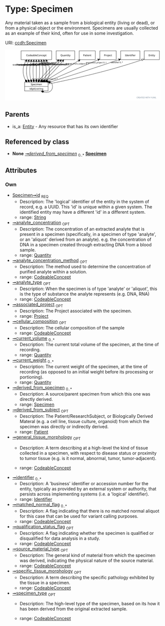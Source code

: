 
# Type: Specimen


Any material taken as a sample from a biological entity (living or dead), or from a physical object or the environment. Specimens are usually collected as an example of their kind, often for use in some investigation.

URI: [ccdh:Specimen](https://example.org/ccdh/Specimen)


![img](images/Specimen.svg)

## Parents

 *  is_a: [Entity](Entity.md) - Any resource that has its own identifier

## Referenced by class

 *  **None** *[➞derived_from_specimen](specimen__derived_from_specimen.md)*  <sub>0..*</sub>  **[Specimen](Specimen.md)**

## Attributes


### Own

 * [Specimen➞id](Specimen_id.md)  <sub>REQ</sub>
    * Description: The 'logical' identifier of the entity in the system of record, e.g. a UUID.  This 'id' is unique within a given system. The identified entity may have a different 'id' in a different system.
    * range: [String](types/String.md)
 * [➞analyte_concentration](specimen__analyte_concentration.md)  <sub>OPT</sub>
    * Description: The concentration of an extracted analyte that is present in a specimen (specifically, in a specimen of type 'analyte', or an 'aliquot' derived from an analyte). e.g. the concentration of DNA in a specimen created through extracting DNA from a blood sample.
    * range: [Quantity](Quantity.md)
 * [➞analyte_concentration_method](specimen__analyte_concentration_method.md)  <sub>OPT</sub>
    * Description: The method used to determine the concentration of purified analyte  within a solution.
    * range: [CodeableConcept](CodeableConcept.md)
 * [➞analyte_type](specimen__analyte_type.md)  <sub>OPT</sub>
    * Description: When the specimen is of type 'analyte' or 'aliquot', this is the type of substance the analyte represents (e.g. DNA, RNA)
    * range: [CodeableConcept](CodeableConcept.md)
 * [➞associated_project](specimen__associated_project.md)  <sub>OPT</sub>
    * Description: The Project associated with the specimen.
    * range: [Project](Project.md)
 * [➞cellular_composition](specimen__cellular_composition.md)  <sub>OPT</sub>
    * Description: The cellular composition of the sample
    * range: [CodeableConcept](CodeableConcept.md)
 * [➞current_volume](specimen__current_volume.md)  <sub>0..*</sub>
    * Description: The current total volume of the specimen, at the time of recording.
    * range: [Quantity](Quantity.md)
 * [➞current_weight](specimen__current_weight.md)  <sub>0..*</sub>
    * Description: The current weight of the specimen, at the time of recording (as opposed to an initial weight before its processing or portioning).
    * range: [Quantity](Quantity.md)
 * [➞derived_from_specimen](specimen__derived_from_specimen.md)  <sub>0..*</sub>
    * Description: A source/parent specimen from which this one was directly derived.
    * range: [Specimen](Specimen.md)
 * [➞derived_from_subject](specimen__derived_from_subject.md)  <sub>OPT</sub>
    * Description: The Patient/ResearchSubject, or Biologically Derived Materal (e.g. a cell line, tissue culture, organoid) from which the specimen was directly or indirectly derived.
    * range: [Patient](Patient.md)
 * [➞general_tissue_morphology](specimen__general_tissue_morphology.md)  <sub>OPT</sub>
    * Description: A term describing at a high-level the kind of tissue collected in a specimen, with respect to disease status or proximity to tumor tissue (e.g. is it normal, abnormal, tumor, tumor-adjacent). 

    * range: [CodeableConcept](CodeableConcept.md)
 * [➞identifier](specimen__identifier.md)  <sub>0..*</sub>
    * Description: A 'business' identifier  or accession number for the entity, typically as provided by an external system or authority, that persists across implementing systems  (i.e. a  'logical' identifier). 
    * range: [Identifier](Identifier.md)
 * [➞matched_normal_flag](specimen__matched_normal_flag.md)  <sub>0..*</sub>
    * Description: A flag indicating that there is no matched normal aliquot for this case that can be used for variant calling purposes.
    * range: [CodeableConcept](CodeableConcept.md)
 * [➞qualification_status_flag](specimen__qualification_status_flag.md)  <sub>OPT</sub>
    * Description: A flag indicating whether the specimen is qualified or disqualified for data analysis in a study.
    * range: [CodeableConcept](CodeableConcept.md)
 * [➞source_material_type](specimen__source_material_type.md)  <sub>OPT</sub>
    * Description: The general kind of material from which the specimen was derived, indicating the physical nature of the source material. 
    * range: [CodeableConcept](CodeableConcept.md)
 * [➞specific_tissue_morphology](specimen__specific_tissue_morphology.md)  <sub>OPT</sub>
    * Description: A term describing the specific pathology exhibited by the tissue in a specimen.
    * range: [CodeableConcept](CodeableConcept.md)
 * [➞specimen_type](specimen__specimen_type.md)  <sub>OPT</sub>
    * Description: The high-level type of the specimen, based on its how it has been derived from the original extracted sample. 

    * range: [CodeableConcept](CodeableConcept.md)
